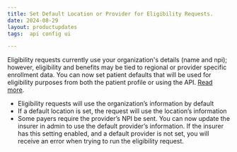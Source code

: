 ```yaml
---
title: Set Default Location or Provider for Eligibility Requests. 
date: 2024-08-29
layout: productupdates
tags:  api config ui

---
```


Eligibility requests currently use your organization's details (name and npi); however, eligibility and benefits may be tied to regional or provider specific enrollment data. You can now set patient defaults that will be used for eligibility purposes from both the patient profile or using the API. [Read more](/api/patient/#create).  

- Eligibility requests will use the organization’s information by default
- If a default location is set, the request will use the location’s information
- Some payers require the provider’s NPI be sent. You can now update the insurer in admin to use the default provider’s information. If the insurer has this setting enabled, and a default provider is not set, you will receive an error when trying to run the eligibility request.

